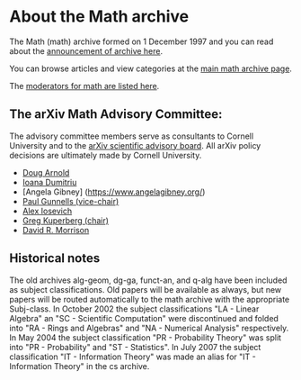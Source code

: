 # About the Math archive

The Math (math) archive formed on 1 December 1997 and you can read about the [announcement of archive here](../../new/math.md).

You can browse articles and view categories at the [main math archive page](https://arxiv.org/archive/math).

The [moderators for math are listed here](https://arxiv.org/moderators#math#math).

<span id="AdvisoryCommittee"></span>

## The arXiv Math Advisory Committee:

The advisory committee members serve as consultants to Cornell University and to the [arXiv scientific advisory board](../../about/people/scientific_ad_board.md). All arXiv policy decisions are ultimately made by Cornell University.

- [Doug Arnold](http://www.ima.umn.edu/~arnold/)
- [Ioana Dumitriu](http://www.math.washington.edu/~dumitriu/)
- [Angela Gibney] (https://www.angelagibney.org/)
- [Paul Gunnells (vice-chair)](http://people.math.umass.edu/~gunnells/)
- [Alex Iosevich](http://www.math.rochester.edu/people/faculty/iosevich/) 
- [Greg Kuperberg (chair)](http://www.math.ucdavis.edu/~greg/)
- [David R. Morrison](http://www.math.ucsb.edu/~drm/)

## Historical notes

The old archives alg-geom, dg-ga, funct-an, and q-alg have been included as subject classifications. Old papers will be available as always, but new papers will be routed automatically to the math archive with the appropriate Subj-class. In October 2002 the subject classifications "LA - Linear Algebra" an "SC - Scientific Computation" were discontinued and folded into "RA - Rings and Algebras" and "NA - Numerical Analysis" respectively. In May 2004 the subject classification "PR - Probability Theory" was split into "PR - Probability" and "ST - Statistics". In July 2007 the subject classification "IT - Information Theory" was made an alias for "IT - Information Theory" in the cs archive.
